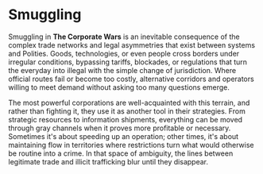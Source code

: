 # Smuggling

Smuggling in **The Corporate Wars** is an inevitable consequence of the complex trade networks and legal asymmetries that exist between systems and Polities. Goods, technologies, or even people cross borders under irregular conditions, bypassing tariffs, blockades, or regulations that turn the everyday into illegal with the simple change of jurisdiction. Where official routes fail or become too costly, alternative corridors and operators willing to meet demand without asking too many questions emerge.

The most powerful corporations are well-acquainted with this terrain, and rather than fighting it, they use it as another tool in their strategies. From strategic resources to information shipments, everything can be moved through gray channels when it proves more profitable or necessary. Sometimes it's about speeding up an operation; other times, it's about maintaining flow in territories where restrictions turn what would otherwise be routine into a crime. In that space of ambiguity, the lines between legitimate trade and illicit trafficking blur until they disappear.
